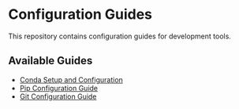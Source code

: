 # Configuration Guides

This repository contains configuration guides for development tools.

## Available Guides

- [Conda Setup and Configuration](conda.md)
- [Pip Configuration Guide](pip.md)
- [Git Configuration Guide](git.md)

